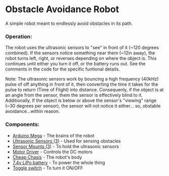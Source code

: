 # Obstacle Avoidance Robot
A simple robot meant to endlessly avoid obstacles in its path.
### Operation:
The robot uses the ultrasonic sensors to "see" in front of it (~120 degrees combined). If the sensors notice something near them (~12in away), the robot turns left, right, or reverses depending on where the object is. This continues until either you turn it off, or the battery runs out. See the comments in the code for the specific funtional details.

Note: The ultrasonic sensors work by bouncing a high frequency (40kHz) pulse of off anything in front of it, then converting the time it takes for the pulse to return (Time of Flight) into distance. Consequenly, if the object is at an angle from the sensor, them the sensor is effectively blind to it. Additionally, If the object is below or above the sensor's "viewing" range (~30 degrees per sensor), the sensor will not notice it either... so, obstable avoidance...within reason.
### Components:
* [Arduino Mega](https://store.arduino.cc/usa/arduino-mega-2560-rev3) - The brains of the robot
* [Ultrasonic Sensors (3)](https://www.sparkfun.com/products/13959) - Used for sensing obstacles
* [Sensor Mounts (3)](https://www.amazon.com/gp/product/B01FDGU0GY/ref=oh_aui_detailpage_o01_s00?ie=UTF8&psc=1) - To hold the ultrasonic sensors
* [Motor Driver](https://www.amazon.com/gp/product/B017FZF42G/ref=oh_aui_detailpage_o03_s00?ie=UTF8&psc=1) - Controls the DC motors
* [Cheap Chasis](https://www.amazon.com/DAGU-HI-TECH-ELECTRONICS-DG008-Chassis/dp/B00B88F66Q/ref=sr_1_1?ie=UTF8&qid=1519367387&sr=8-1&keywords=DAGU+HI-TECH+ELECTRONICS+DG008) - The robot's body
* [7.4v LiPo battery](https://www.amazon.com/gp/product/B00HVQORR8/ref=oh_aui_detailpage_o08_s01?ie=UTF8&psc=1) - To power the whole thing
* [Toggle switch](https://www.amazon.com/SPST-Subminiature-Toggle-Switch-handle/dp/B0193XU2GQ/ref=sr_1_10?s=industrial&ie=UTF8&qid=1519367646&sr=1-10&keywords=spst+toggle+switch) - To turn it ON/OFF
